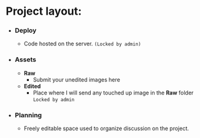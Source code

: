 # Project layout:

 - ### Deploy
	 - Code hosted on the server. `(Locked by admin)`
- ### Assets
	- **Raw** 
		- Submit your unedited images here
	- **Edited**
		- Place where I will send any touched up image in the **Raw** folder `Locked by admin`
- ### Planning 
	- Freely editable space used to organize discussion on the project. 
